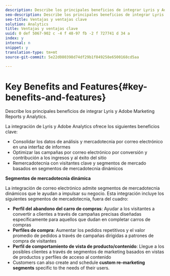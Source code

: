 ```yaml
---
description: Describe los principales beneficios de integrar Lyris y Adobe Marketing Reports y Analytics.
seo-description: Describe los principales beneficios de integrar Lyris y Adobe Marketing Reports y Analytics.
seo-title: Ventajas y ventajas clave
solution: Analytics
title: Ventajas y ventajas clave
uuid: 0 def 5067-902 c -4 f 48-97 fb -2 f 727741 d 34 a
index: y
internal: n
snippet: y
translation-type: tm+mt
source-git-commit: 5e22d080398d74df29b1f849258e6500168cd5aa

---
```



# Key Benefits and Features{#key-benefits-and-features}

Describe los principales beneficios de integrar Lyris y Adobe Marketing Reports y Analytics.

La integración de Lyris y Adobe Analytics ofrece los siguientes beneficios clave:

* Consolidar los datos de análisis y mercadotecnia por correo electrónico en una interfaz de informes
* Optimizar las campañas por correo electrónico por conversión y contribución a los ingresos y al éxito del sitio
* Remercadotecnia con visitantes clave y segmentos de mercado basados en segmentos de mercadotecnia dinámicos

**Segmentos de mercadotecnia dinámica**

La integración de correo electrónico admite segmentos de mercadotecnia dinámicos que le ayudan a impulsar su negocio. Esta integración incluye los siguientes segmentos de mercadotecnia, fuera del cuadro:

* **Perfil del abandono del carro de compras**: Ayudar a los visitantes a convertir a clientes a través de campañas precisas diseñadas específicamente para aquellos que dudan en completar carros de compras
* **Perfiles de compra**: Aumentar los pedidos repetitivos y el valor promedio de pedidos a través de campañas dirigidas a patrones de compra de visitantes
* **Perfil de comportamiento de vista de producto/contenido**: Llegue a los posibles clientes a través de segmentos de marketing basados en vistas de productos y perfiles de acceso al contenido
* Customers can also create and schedule **custom re-marketing segments** specific to the needs of their users.

